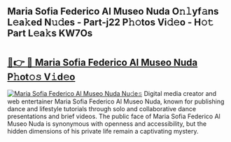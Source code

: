 ## Maria Sofia Federico Al Museo Nuda O𝚗𝚕yf𝚊ns L𝚎a𝚔ed N𝚞𝚍es - Part-j22 P𝚑𝚘tos Vi𝚍𝚎o - H𝚘𝚝 Part L𝚎a𝚔s KW7Os

# <h2><a href="http://kf5fok.oniu.top/?m=Maria+Sofia+Federico+Al+Museo+Nuda">🔗👉 🔴 Maria Sofia Federico Al Museo Nuda P𝚑ot𝚘𝚜 V𝚒d𝚎o</a></h2>

[![Maria Sofia Federico Al Museo Nuda Nu𝚍e𝚜](https://i.imgur.com/0qMVB7G.gif)](http://kf5fok.oniu.top/?m=Maria+Sofia+Federico+Al+Museo+Nuda)
Digital media creator and web entertainer Maria Sofia Federico Al Museo Nuda, known for publishing dance and lifestyle tutorials through solo and collaborative dance presentations and brief videos. The public face of Maria Sofia Federico Al Museo Nuda is synonymous with openness and accessibility, but the hidden dimensions of his private life remain a captivating mystery.  
